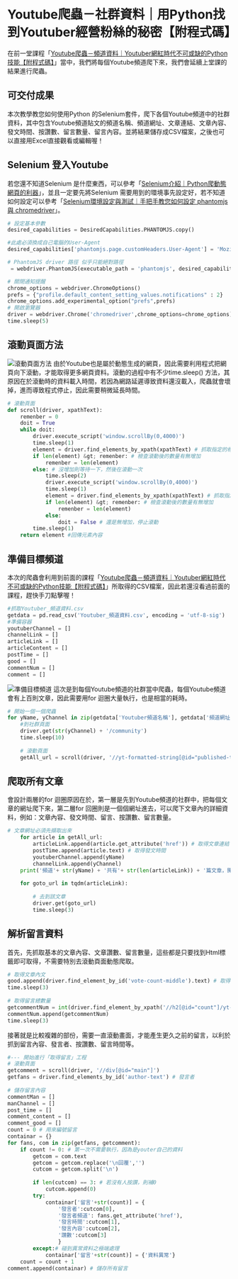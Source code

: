 # Youtube爬蟲－社群資料｜用Python找到Youtuber經營粉絲的秘密【附程式碼】
在前一堂課程「[Youtube爬蟲－頻道資料｜Youtuber網紅時代不可或缺的Python技能【附程式碼】](/class?c=3&a=104)」當中，我們將每個Youtube頻道爬下來，我們會延續上堂課的結果進行爬蟲。

## 可交付成果
本次教學教您如何使用Python 的Selenium套件，爬下各個Youtube頻道中的社群資料，其中包含Youtube頻道貼文的頻道名稱、頻道網址、文章連結、文章內容、發文時間、按讚數、留言數量、留言內容。並將結果儲存成CSV檔案，之後也可以直接用Excel直接觀看或編輯喔！

## Selenium 登入Youtube
若您還不知道Selenium 是什麼東西，可以參考「[Selenium介紹｜Python爬動態網頁的利器](/class?c=3&a=92)」，並且一定要先將Selenium 需要用到的環境事先設定好，若不知道如何設定可以參考「[Selenium環境設定與測試｜手把手教您如何設定 phantomjs與 chromedriver](/class?c=3&a=93)」。
```python
# 設定基本參數
desired_capabilities = DesiredCapabilities.PHANTOMJS.copy()

#此處必須換成自己電腦的User-Agent
desired_capabilities['phantomjs.page.customHeaders.User-Agent'] = 'Mozilla/5.0 (Windows NT 10.0; Win64; x64) AppleWebKit/537.36 (KHTML, like Gecko) Chrome/76.0.3809.100 Safari/537.36'

# PhantomJS driver 路徑 似乎只能絕對路徑
 = webdriver.PhantomJS(executable_path = 'phantomjs', desired_capabilities=desired_capabilities)

# 關閉通知提醒
chrome_options = webdriver.ChromeOptions()
prefs = {"profile.default_content_setting_values.notifications" : 2}
chrome_options.add_experimental_option("prefs",prefs)
# 開啟瀏覽器
driver = webdriver.Chrome('chromedriver',chrome_options=chrome_options)
time.sleep(5)
```

## 滾動頁面方法
![滾動頁面方法](https://cdn-images-1.medium.com/max/1200/1*lQFzvjeGZ4uGfo7usEGKZw.gif)
由於Youtube也是屬於動態生成的網頁，因此需要利用程式把網頁向下滾動，才能取得更多網頁資料。滾動的過程中有不少time.sleep() 方法，其原因在於滾動時的資料載入時間，若因為網路延遲導致資料還沒載入，爬蟲就會壞掉，進而導致程式停止，因此需要稍微延長時間。
```python
# 滾動頁面
def scroll(driver, xpathText):
    remenber = 0
    doit = True
    while doit:
        driver.execute_script('window.scrollBy(0,4000)')
        time.sleep(1)
        element = driver.find_elements_by_xpath(xpathText) # 抓取指定的標籤
        if len(element) &gt; remenber: # 檢查滾動後的數量有無增加
            remenber = len(element)
        else: # 沒增加則等待一下，然後在滾動一次
            time.sleep(2)
            driver.execute_script('window.scrollBy(0,4000)')
            time.sleep(1)
            element = driver.find_elements_by_xpath(xpathText) # 抓取指定的標籤
            if len(element) &gt; remenber: # 檢查滾動後的數量有無增加
                remenber = len(element)
            else:
                doit = False # 還是無增加，停止滾動
        time.sleep(1)
    return element #回傳元素內容
```

## 準備目標頻道
本次的爬蟲會利用到前面的課程「[Youtube爬蟲－頻道資料｜Youtuber網紅時代不可或缺的Python技能【附程式碼】](/class?c=3&a=104)」所取得的CSV檔案，因此若還沒看過前面的課程，趕快手刀點擊喔！
```python
#抓取Youtuber_頻道資料.csv
getdata = pd.read_csv('Youtuber_頻道資料.csv', encoding = 'utf-8-sig')
#準備容器
youtuberChannel = []
channelLink = []
articleLink = []
articleContent = []
postTime = []
good = []
commentNum = []
comment = []
```
![準備目標頻道](https://cdn-images-1.medium.com/max/1200/1*us83vnKlfJaDKJ0Kw2m_OQ.png)
這次是到每個Youtube頻道的社群當中爬蟲，每個Youtube頻道會有上百則文章，因此需要用for 迴圈大量執行，也是相當的耗時。
```python
# 開始一個一個爬蟲
for yName, yChannel in zip(getdata['Youtuber頻道名稱'], getdata['頻道網址']):
    #到社群頁面
    driver.get(str(yChannel) + '/community')
    time.sleep(10)
    
    # 滾動頁面
    getAll_url = scroll(driver, '//yt-formatted-string[@id="published-time-text"]/a')
```
## 爬取所有文章
會設計兩層的for 迴圈原因在於，第一層是先到Youtube頻道的社群中，把每個文章的網址爬下來，第二層for 回圈則是一個個網址進去，可以爬下文章內的詳細資料，例如：文章內容、發文時間、留言、按讚數、留言數量。
```python
# 文章網址必須先擷取出來
    for article in getAll_url:
        articleLink.append(article.get_attribute('href')) # 取得文章連結
        postTime.append(article.text) # 取得發文時間
        youtuberChannel.append(yName)
        channelLink.append(yChannel)
    print('頻道'+ str(yName) + '共有'+ str(len(articleLink)) + '篇文章，開始抓取文章內容')
    
    for goto_url in tqdm(articleLink):
        
        # 去到該文章
        driver.get(goto_url)
        time.sleep(3)
```

## 解析留言資料
首先，先抓取基本的文章內容、文章讚數、留言數量，這些都是只要找到Html標籤即可取得，不需要特別去滾動頁面動態爬取。
```python
# 取得文章內文
good.append(driver.find_element_by_id('vote-count-middle').text) # 取得文章讚數
time.sleep(3)
        
# 取得留言總數量
getcommentNum = int(driver.find_element_by_xpath('//h2[@id="count"]/yt-formatted-string/span').text)
commentNum.append(getcommentNum)
time.sleep(3)
```
接著就是比較複雜的部份，需要一直滾動畫面，才能產生更久之前的留言，以利於抓到留言內容、發言者、按讚數、留言時間等。
```python
#--- 開始進行「取得留言」工程
# 滾動頁面
getcomment = scroll(driver, '//div[@id="main"]')
getfans = driver.find_elements_by_id('author-text') # 發言者
    
# 儲存留言內容
commentMan = []
manChannel = []
post_time = []
comment_content = []
comment_good = []
count = 0 # 用來編號留言
containar = {}
for fans, com in zip(getfans, getcomment):
    if count != 0: # 第一次不需要執行，因為是youter自己的資料
        getcom = com.text
        getcom = getcom.replace('\n回覆','')
        cutcom = getcom.split('\n')
        
        if len(cutcom) == 3: # 若沒有人按讚，則補0
            cutcom.append(0)
        try:
            containar['留言'+str(count)] = {
                '發言者':cutcom[0],
                '發言者頻道': fans.get_attribute('href'),
                '發言時間':cutcom[1],
                '發言內容':cutcom[2],
                '讚數':cutcom[3]
                }
        except:# 碰到異常資料之極端處理
            containar['留言'+str(count)] = {'資料異常'}
    count = count + 1
comment.append(containar) # 儲存所有留言
```


